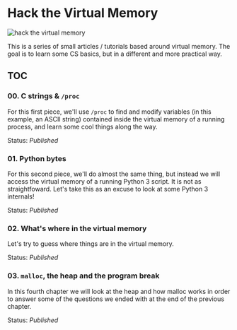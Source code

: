 # Hack the Virtual Memory

![hack the virtual memory](https://s3-us-west-1.amazonaws.com/holbertonschool/medias/hack_the_vm_0.png)

This is a series of small articles / tutorials based around virtual memory. The goal is to learn some CS basics, but in a different and more practical way.

## TOC

### 00. C strings & `/proc`

For this first piece, we'll use `/proc` to find and modify variables (in this example, an ASCII string) contained inside the virtual memory of a running process, and learn some cool things along the way.

Status: _Published_

### 01. Python bytes

For this second piece, we'll do almost the same thing, but instead we will access the virtual memory of a running Python 3 script. It is not as straightfoward. Let's take this as an excuse to look at some Python 3 internals!

Status: _Published_

### 02. What's where in the virtual memory

Let's try to guess where things are in the virtual memory.

Status: _Published_

### 03. `malloc`, the heap and the program break

In this fourth chapter we will look at the heap and how malloc works in order to answer some of the questions we ended with at the end of the previous chapter.

Status: _Published_
